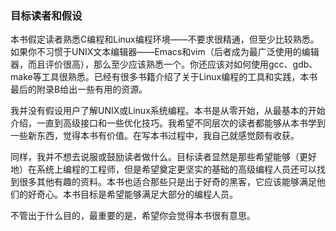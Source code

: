 ### 目标读者和假设

本书假定读者熟悉C编程和Linux编程环境——不要求很精通，但至少比较熟悉。如果你不习惯于UNIX文本编辑器——Emacs和vim（后者成为最广泛使用的编辑器，而且评价很高），那么至少应该熟悉一个。你还应该对如何使用gcc、gdb、make等工具很熟悉。已经有很多书籍介绍了关于Linux编程的工具和实践，本书最后的附录B给出一些有用的资源。

我并没有假设用户了解UNIX或Linux系统编程。本书是从零开始，从最基本的开始介绍，一直到高级接口和一些优化技巧。我希望不同层次的读者都能够从本书学到一些新东西，觉得本书有价值。在写本书过程中，我自己就感觉颇有收获。

同样，我并不想去说服或鼓励读者做什么。目标读者显然是那些希望能够（更好地）在系统上编程的工程师，但是希望奠定更坚实的基础的高级编程人员还可以找到很多其他有趣的资料。本书也适合那些只是出于好奇的黑客，它应该能够满足他们的好奇心。本书目标是希望能够满足大部分的编程人员。

不管出于什么目的，最重要的是，希望你会觉得本书很有意思。

